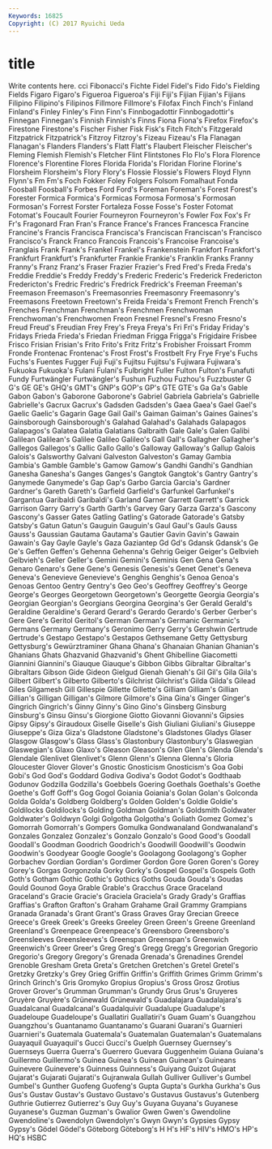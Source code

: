 ```yaml
---
Keywords: 16825 
Copyright: (C) 2017 Ryuichi Ueda
---
```


# title

Write contents here.
cci Fibonacci's Fichte Fidel Fidel's Fido Fido's Fielding Fields
Figaro Figaro's Figueroa Figueroa's Fiji Fiji's Fijian Fijian's Fijians Filipino
Filipino's Filipinos Fillmore Fillmore's Filofax Finch Finch's Finland Finland's Finley
Finley's Finn Finn's Finnbogadottir Finnbogadottir's Finnegan Finnegan's Finnish Finnish's Finns
Fiona Fiona's Firefox Firefox's Firestone Firestone's Fischer Fisher Fisk Fisk's
Fitch Fitch's Fitzgerald Fitzpatrick Fitzpatrick's Fitzroy Fitzroy's Fizeau Fizeau's Fla
Flanagan Flanagan's Flanders Flanders's Flatt Flatt's Flaubert Fleischer Fleischer's Fleming
Flemish Flemish's Fletcher Flint Flintstones Flo Flo's Flora Florence Florence's
Florentine Flores Florida Florida's Floridan Florine Florine's Florsheim Florsheim's Flory
Flory's Flossie Flossie's Flowers Floyd Flynn Flynn's Fm Fm's Foch
Fokker Foley Folgers Folsom Fomalhaut Fonda Foosball Foosball's Forbes Ford
Ford's Foreman Foreman's Forest Forest's Forester Formica Formica's Formicas Formosa
Formosa's Formosan Formosan's Forrest Forster Fortaleza Fosse Fosse's Foster Fotomat
Fotomat's Foucault Fourier Fourneyron Fourneyron's Fowler Fox Fox's Fr Fr's
Fragonard Fran Fran's France France's Frances Francesca Francine Francine's Francis
Francisca Francisca's Franciscan Franciscan's Francisco Francisco's Franck Franco Francois Francois's
Francoise Francoise's Franglais Frank Frank's Frankel Frankel's Frankenstein Frankfort Frankfort's
Frankfurt Frankfurt's Frankfurter Frankie Frankie's Franklin Franks Franny Franny's Franz
Franz's Fraser Frazier Frazier's Fred Fred's Freda Freda's Freddie Freddie's
Freddy Freddy's Frederic Frederic's Frederick Fredericton Fredericton's Fredric Fredric's Fredrick
Fredrick's Freeman Freeman's Freemason Freemason's Freemasonries Freemasonry Freemasonry's Freemasons Freetown
Freetown's Freida Freida's Fremont French French's Frenches Frenchman Frenchman's Frenchmen
Frenchwoman Frenchwoman's Frenchwomen Freon Fresnel Fresnel's Fresno Fresno's Freud Freud's
Freudian Frey Frey's Freya Freya's Fri Fri's Friday Friday's Fridays
Frieda Frieda's Friedan Friedman Frigga Frigga's Frigidaire Frisbee Frisco Frisian
Frisian's Frito Frito's Fritz Fritz's Frobisher Froissart Fromm Fronde Frontenac
Frontenac's Frost Frost's Frostbelt Fry Frye Frye's Fuchs Fuchs's Fuentes
Fugger Fuji Fuji's Fujitsu Fujitsu's Fujiwara Fujiwara's Fukuoka Fukuoka's Fulani
Fulani's Fulbright Fuller Fulton Fulton's Funafuti Fundy Furtwängler Furtwängler's Fushun
Fuzhou Fuzhou's Fuzzbuster G G's GE GE's GHQ's GMT's GNP's
GOP's GP's GTE GTE's Ga Ga's Gable Gabon Gabon's Gaborone
Gaborone's Gabriel Gabriela Gabriela's Gabrielle Gabrielle's Gacrux Gacrux's Gadsden Gadsden's
Gaea Gaea's Gael Gael's Gaelic Gaelic's Gagarin Gage Gail Gail's
Gaiman Gaiman's Gaines Gaines's Gainsborough Gainsborough's Galahad Galahad's Galahads Galapagos
Galapagos's Galatea Galatia Galatians Galbraith Gale Gale's Galen Galibi Galilean
Galilean's Galilee Galileo Galileo's Gall Gall's Gallagher Gallagher's Gallegos Gallegos's
Gallic Gallo Gallo's Galloway Galloway's Gallup Galois Galois's Galsworthy Galvani
Galveston Galveston's Gamay Gambia Gambia's Gamble Gamble's Gamow Gamow's Gandhi
Gandhi's Gandhian Ganesha Ganesha's Ganges Ganges's Gangtok Gangtok's Gantry Gantry's
Ganymede Ganymede's Gap Gap's Garbo Garcia Garcia's Gardner Gardner's Gareth
Gareth's Garfield Garfield's Garfunkel Garfunkel's Gargantua Garibaldi Garibaldi's Garland Garner
Garrett Garrett's Garrick Garrison Garry Garry's Garth Garth's Garvey Gary
Garza Garza's Gascony Gascony's Gasser Gates Gatling Gatling's Gatorade Gatorade's
Gatsby Gatsby's Gatun Gatun's Gauguin Gauguin's Gaul Gaul's Gauls Gauss
Gauss's Gaussian Gautama Gautama's Gautier Gavin Gavin's Gawain Gawain's Gay
Gayle Gayle's Gaza Gaziantep Gd Gd's Gdansk Gdansk's Ge Ge's
Geffen Geffen's Gehenna Gehenna's Gehrig Geiger Geiger's Gelbvieh Gelbvieh's Geller
Geller's Gemini Gemini's Geminis Gen Gena Gena's Genaro Genaro's Gene
Gene's Genesis Genesis's Genet Genet's Geneva Geneva's Genevieve Genevieve's Genghis
Genghis's Genoa Genoa's Genoas Gentoo Gentry Gentry's Geo Geo's Geoffrey
Geoffrey's George George's Georges Georgetown Georgetown's Georgette Georgia Georgia's Georgian
Georgian's Georgians Georgina Georgina's Ger Gerald Gerald's Geraldine Geraldine's Gerard
Gerard's Gerardo Gerardo's Gerber Gerber's Gere Gere's Geritol Geritol's German
German's Germanic Germanic's Germans Germany Germany's Geronimo Gerry Gerry's Gershwin
Gertrude Gertrude's Gestapo Gestapo's Gestapos Gethsemane Getty Gettysburg Gettysburg's Gewürztraminer
Ghana Ghana's Ghanaian Ghanian Ghanian's Ghanians Ghats Ghazvanid Ghazvanid's Ghent
Ghibelline Giacometti Giannini Giannini's Giauque Giauque's Gibbon Gibbs Gibraltar Gibraltar's
Gibraltars Gibson Gide Gideon Gielgud Gienah Gienah's Gil Gil's Gila
Gila's Gilbert Gilbert's Gilberto Gilberto's Gilchrist Gilchrist's Gilda Gilda's Gilead
Giles Gilgamesh Gill Gillespie Gillette Gillette's Gilliam Gilliam's Gillian Gillian's
Gilligan Gilligan's Gilmore Gilmore's Gina Gina's Ginger Ginger's Gingrich Gingrich's
Ginny Ginny's Gino Gino's Ginsberg Ginsburg Ginsburg's Ginsu Ginsu's Giorgione
Giotto Giovanni Giovanni's Gipsies Gipsy Gipsy's Giraudoux Giselle Giselle's Gish
Giuliani Giuliani's Giuseppe Giuseppe's Giza Giza's Gladstone Gladstone's Gladstones Gladys
Glaser Glasgow Glasgow's Glass Glass's Glastonbury Glastonbury's Glaswegian Glaswegian's Glaxo
Glaxo's Gleason Gleason's Glen Glen's Glenda Glenda's Glendale Glenlivet Glenlivet's
Glenn Glenn's Glenna Glenna's Gloria Gloucester Glover Glover's Gnostic Gnosticism
Gnosticism's Goa Gobi Gobi's God God's Goddard Godiva Godiva's Godot
Godot's Godthaab Godunov Godzilla Godzilla's Goebbels Goering Goethals Goethals's Goethe
Goethe's Goff Goff's Gog Gogol Goiania Goiania's Golan Golan's Golconda
Golda Golda's Goldberg Goldberg's Golden Golden's Goldie Goldie's Goldilocks Goldilocks's
Golding Goldman Goldman's Goldsmith Goldwater Goldwater's Goldwyn Golgi Golgotha Golgotha's
Goliath Gomez Gomez's Gomorrah Gomorrah's Gompers Gomulka Gondwanaland Gondwanaland's Gonzales
Gonzalez Gonzalez's Gonzalo Gonzalo's Good Good's Goodall Goodall's Goodman Goodrich
Goodrich's Goodwill Goodwill's Goodwin Goodwin's Goodyear Google Google's Goolagong Goolagong's
Gopher Gorbachev Gordian Gordian's Gordimer Gordon Gore Goren Goren's Gorey
Gorey's Gorgas Gorgonzola Gorky Gorky's Gospel Gospel's Gospels Goth Goth's
Gotham Gothic Gothic's Gothics Goths Gouda Gouda's Goudas Gould Gounod
Goya Grable Grable's Gracchus Grace Graceland Graceland's Gracie Gracie's Graciela
Graciela's Grady Grady's Graffias Graffias's Grafton Grafton's Graham Grahame Grail
Grammy Grampians Granada Granada's Grant Grant's Grass Graves Gray Grecian
Greece Greece's Greek Greek's Greeks Greeley Green Green's Greene Greenland
Greenland's Greenpeace Greenpeace's Greensboro Greensboro's Greensleeves Greensleeves's Greenspan Greenspan's Greenwich
Greenwich's Greer Greer's Greg Greg's Gregg Gregg's Gregorian Gregorio Gregorio's
Gregory Gregory's Grenada Grenada's Grenadines Grendel Grenoble Gresham Greta Greta's
Gretchen Gretchen's Gretel Gretel's Gretzky Gretzky's Grey Grieg Griffin Griffin's
Griffith Grimes Grimm Grimm's Grinch Grinch's Gris Gromyko Gropius Gropius's
Gross Grosz Grotius Grover Grover's Grumman Grumman's Grundy Grus Grus's
Gruyeres Gruyère Gruyère's Grünewald Grünewald's Guadalajara Guadalajara's Guadalcanal Guadalcanal's Guadalquivir
Guadalupe Guadalupe's Guadeloupe Guadeloupe's Guallatiri Guallatiri's Guam Guam's Guangzhou Guangzhou's
Guantanamo Guantanamo's Guarani Guarani's Guarnieri Guarnieri's Guatemala Guatemala's Guatemalan Guatemalan's
Guatemalans Guayaquil Guayaquil's Gucci Gucci's Guelph Guernsey Guernsey's Guernseys Guerra
Guerra's Guerrero Guevara Guggenheim Guiana Guiana's Guillermo Guillermo's Guinea Guinea's
Guinean Guinean's Guineans Guinevere Guinevere's Guinness Guinness's Guiyang Guizot Gujarat
Gujarat's Gujarati Gujarati's Gujranwala Gullah Gulliver Gulliver's Gumbel Gumbel's Gunther
Guofeng Guofeng's Gupta Gupta's Gurkha Gurkha's Gus Gus's Gustav Gustav's
Gustavo Gustavo's Gustavus Gustavus's Gutenberg Guthrie Gutierrez Gutierrez's Guy Guy's
Guyana Guyana's Guyanese Guyanese's Guzman Guzman's Gwalior Gwen Gwen's Gwendoline
Gwendoline's Gwendolyn Gwendolyn's Gwyn Gwyn's Gypsies Gypsy Gypsy's Gödel Gödel's
Göteborg Göteborg's H H's HF's HIV's HMO's HP's HQ's HSBC
